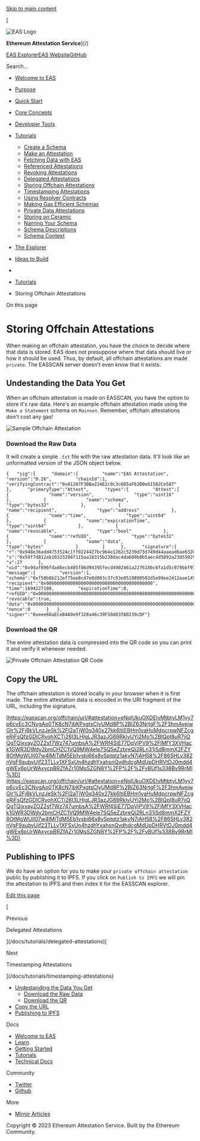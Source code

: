 [Skip to main content](#docusaurus_skipToContent_fallback)

[

![EAS Logo](https://docs.attest.sh/docs/tutorials/storing-offchain-data/img/eas-logo.png)

**Ethereum Attestation Service**](/)

[EAS Explorer](https://easscan.com/)[EAS Website](https://attest.sh/)[GitHub](https://github.com/ethereum-attestation-service)

Search...

- [Welcome to EAS](/docs/welcome)
- [Purpose](/docs/category/purpose)
    
- [Quick Start](/docs/category/quick-start)
    
- [Core Concepts](/docs/category/core-concepts)
    
- [Developer Tools](/docs/category/developer-tools)
    
- [Tutorials](/docs/category/tutorials)
    
    - [Create a Schema](/docs/tutorials/create-a-schema)
    - [Make an Attestation](/docs/tutorials/make-an-attestation)
    - [Fetching Data with EAS](/docs/tutorials/get-an-attestation)
    - [Referenced Attestations](/docs/tutorials/referenced-attestations)
    - [Revoking Attestations](/docs/tutorials/revoking-attestations)
    - [Delegated Attestations](/docs/tutorials/delegated-attestations)
    - [Storing Offchain Attestations](/docs/tutorials/storing-offchain-data)
    - [Timestamping Attestations](/docs/tutorials/timestamping-attestations)
    - [Using Resolver Contracts](/docs/tutorials/resolver-contracts)
    - [Making Gas Efficient Schemas](/docs/tutorials/gas-efficiency)
    - [Private Data Attestations](/docs/tutorials/private-data-attestations)
    - [Storing on Ceramic](/docs/tutorials/ceramic-storage)
    - [Naming Your Schema](/docs/tutorials/naming-your-schema)
    - [Schema Descriptions](/docs/tutorials/schema-description)
    - [Schema Context](/docs/tutorials/schema-context)
- [The Explorer](/docs/category/the-explorer)
    
- [Ideas to Build](/docs/category/ideas-to-build)
    

- [](/)
- [Tutorials](/docs/category/tutorials)
- Storing Offchain Attestations

On this page

# Storing Offchain Attestations

When making an offchain attestation, you have the choice to decide where that data is stored. EAS does not presuppose where that data should live or how it should be used. Thus, by default, all offchain attestations are made `private`. The EASSCAN server doesn't even know that it exists.

## Undestanding the Data You Get[​](#undestanding-the-data-you-get "Direct link to heading")

When an offchain attestation is made on EASSCAN, you have the option to store it's raw data. Here's an example offchain attestation made using the `Make a Statement` schema on `Mainnet`. Remember, offchain attestations don't cost any gas!

![Sample Offchain Attestation](https://docs.attest.sh/docs/tutorials/storing-offchain-data/assets/images/sample-offchain-private-attestation-1acd62aa38a693636f5e28840b5e20e9.png)

### Download the Raw Data[​](#download-the-raw-data "Direct link to heading")

It will create a simple `.txt` file with the raw attestation data. It'll look like an unformatted version of the JSON object below.

```
{   "sig":{      "domain":{         "name":"EAS Attestation",         "version":"0.26",         "chainId":1,         "verifyingContract":"0xA1207F3BBa224E2c9c3c6D5aF63D0eb1582Ce587"      },      "primaryType":"Attest",      "types":{         "Attest":[            {               "name":"version",               "type":"uint16"            },            {               "name":"schema",               "type":"bytes32"            },            {               "name":"recipient",               "type":"address"            },            {               "name":"time",               "type":"uint64"            },            {               "name":"expirationTime",               "type":"uint64"            },            {               "name":"revocable",               "type":"bool"            },            {               "name":"refUID",               "type":"bytes32"            },            {               "name":"data",               "type":"bytes"            }         ]      },      "signature":{         "r":"0x948e36add4753524c1ff0224427bc964e1262c5239d73d749d44aaead6ae6320",         "s":"0x59f7d812eb10323204f115aa18315b238dac4da609b0b5aec4d5892a23d55029",         "v":27      },      "uid":"0x9daf896fdad6ecb405f86d94395fecd4902461a2276180c6fa1d5c979bbf97d5",      "message":{         "version":1,         "schema":"0xf58b8b212ef75ee8cd7e8d803c37c03e0519890502d5e99ee2412aae1456cafe",         "recipient":"0x0000000000000000000000000000000000000000",         "time":1694227180,         "expirationTime":0,         "refUID":"0x0000000000000000000000000000000000000000000000000000000000000000",         "revocable":true,         "data":"0x000000000000000000000000000000000000000000000000000000000000002000000000000000000000000000000000000000000000000000000000000000495468697320697320616e206f6666636861696e206174746573746174696f6e2120436f6d706c6574656c7920707269766174652e2050617373656420706565722d746f2d706565722e0000000000000000000000000000000000000000000000",         "nonce":0      }   },   "signer":"0xeee68aECeB4A9e9f328a46c39F50d83fA0239cDF"}
```

### Download the QR[​](#download-the-qr "Direct link to heading")

The entire attestation data is compressed into the QR code so you can print it and verify it whenever needed.

![Private Offchain Attestation QR Code](https://docs.attest.sh/docs/tutorials/storing-offchain-data/assets/images/private-offchain-qr-7ff1366a963db20c162744520360f6c7.png)

## Copy the URL[​](#copy-the-url "Direct link to heading")

The offchain attestation is stored locally in your browser when it is first made. The entire attestation data is encoded in the URI fragment of the URL, including the signature.

[https://easscan.org/offchain/url/#attestation=eNqlUkuOXDEIvMtbtyLM1yy7p6cvEc3CNvgAo0TK8cN7ibKPxgtsClyUMd8P%2BIZ63NrtgF%2F3hmAvejwGIr%2Fj8kVLnzJeSk%2FI2aTjW0q340x27kk6ItiEBHm1vaHuMdpcrpwNFZcgeRiFsQfzGDlCRyohXCTi26I3LHIgLJR3azJG69RkIvUYi2Mo%2BIQpI8uR7jiQQgTQjxvayZOZ2sf7Wz747umbsA%2FWRf4SiE77DqVjPV9%2FlMfY3XVHack1GWR3DWdy2bmCHZC1VQ9MW4ele7SQ5eZzbreQi2RLn31iSd8mmX2FZY8OtMgWUII07w4lMiTdM5Eb1vsbi66x8ySptqtz1akyN7iAH58%2F86SHLy382nVgF9aubvUjf23TLLv1XFSxUn4hzdhYxahsnQvdhdcgMdUpDHRVtDJ0mdd4gWEx6pUrWAxycpBRZfAZr10MsSZGN8Y%2FP%2F%2FvBUf1s338Bv9RrMI%3D](https://easscan.org/offchain/url/#attestation=eNqlUkuOXDEIvMtbtyLM1yy7p6cvEc3CNvgAo0TK8cN7ibKPxgtsClyUMd8P%2BIZ63NrtgF%2F3hmAvejwGIr%2Fj8kVLnzJeSk%2FI2aTjW0q340x27kk6ItiEBHm1vaHuMdpcrpwNFZcgeRiFsQfzGDlCRyohXCTi26I3LHIgLJR3azJG69RkIvUYi2Mo%2BIQpI8uR7jiQQgTQjxvayZOZ2sf7Wz747umbsA%2FWRf4SiE77DqVjPV9%2FlMfY3XVHack1GWR3DWdy2bmCHZC1VQ9MW4ele7SQ5eZzbreQi2RLn31iSd8mmX2FZY8OtMgWUII07w4lMiTdM5Eb1vsbi66x8ySptqtz1akyN7iAH58%2F86SHLy382nVgF9aubvUjf23TLLv1XFSxUn4hzdhYxahsnQvdhdcgMdUpDHRVtDJ0mdd4gWEx6pUrWAxycpBRZfAZr10MsSZGN8Y%2FP%2F%2FvBUf1s338Bv9RrMI%3D)

## Publishing to IPFS[​](#publishing-to-ipfs "Direct link to heading")

We do have an option for you to make your `private offchain attestation` public by publishing it to IPFS. If you click on `Publish to IPFS` we will pin the attestation to IPFS and then index it for the EASSCAN explorer.

[Edit this page](https://github.com/ethereum-attestation-service/eas-docs-site/blob/main/docs/tutorials/storing-offchain-data.md)

[

Previous

Delegated Attestations

](/docs/tutorials/delegated-attestations)[

Next

Timestamping Attestations

](/docs/tutorials/timestamping-attestations)

- [Undestanding the Data You Get](#undestanding-the-data-you-get)
    - [Download the Raw Data](#download-the-raw-data)
    - [Download the QR](#download-the-qr)
- [Copy the URL](#copy-the-url)
- [Publishing to IPFS](#publishing-to-ipfs)

Docs

- [Welcome to EAS](/docs/welcome)
- [Learn](/docs/category/learn)
- [Getting Started](/docs/category/getting-started)
- [Tutorials](/docs/category/tutorials)
- [Technical Docs](/docs/category/technical-docs)

Community

- [Twitter](https://twitter.com/eas_eth)
- [Github](https://github.com/ethereum-attestation-service)

More

- [Mirror Articles](https://mirror.xyz/0xeee68aECeB4A9e9f328a46c39F50d83fA0239cDF)

Copyright © 2023 Ethereum Attestation Service. Built by the Ethereum Community.
